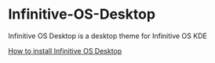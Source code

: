 # Infinitive-OS-Desktop
Infinitive OS Desktop is a desktop theme for Infinitive OS KDE

<span style="text-decoration: underline;">How to install Infinitive OS Desktop</span>
